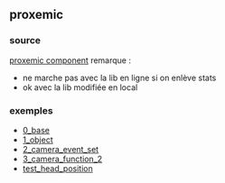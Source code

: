 ## proxemic

### source
[proxemic component](https://github.com/jorgecardoso/aframe-proxemic-component/blob/master/examples/proximity-sensor/proximitytocamera.html)
remarque : 
- ne marche pas avec la lib en ligne si on enlève stats
- ok avec la lib modifiée en local

### exemples
* [0_base](./0_base.html)
* [1_object](./1_object.html)
* [2_camera_event_set](./2_camera.html)
* [3_camera_function_2](./3_camera_function.html)
* [test_head_position](./test_head_position.html)